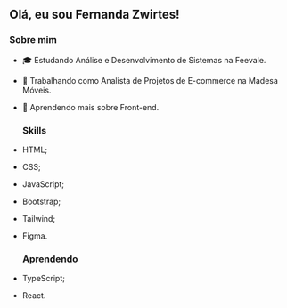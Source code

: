 ## Olá, eu sou Fernanda Zwirtes!
    
  ### Sobre mim
- 🎓 Estudando Análise e Desenvolvimento de Sistemas na Feevale.
- 💼 Trabalhando como Analista de Projetos de E-commerce na Madesa Móveis.
- 🌱 Aprendendo mais sobre Front-end.

  ### Skills
- HTML;
- CSS;
- JavaScript;
- Bootstrap;
- Tailwind;
- Figma.

  ### Aprendendo
- TypeScript;
- React.
